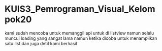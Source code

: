 # KUIS3_Pemrograman_Visual_Kelompok20
kami sudah mencoba untuk memanggil api untuk di listview namun selalu muncul loading yang sangat lama
namun ketika dicoba untuk menampilkan satu list dan juga detil kami berhasil
